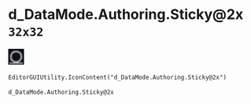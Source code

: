 # d_DataMode.Authoring.Sticky@2x `32x32`
<img src="/img/d_DataMode.Authoring.Sticky.png" width=32 height=32>

``` CSharp
EditorGUIUtility.IconContent("d_DataMode.Authoring.Sticky@2x")
```
```
d_DataMode.Authoring.Sticky@2x
```
